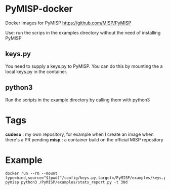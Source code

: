 # PyMISP-docker
Docker images for PyMISP https://github.com/MISP/PyMISP

Use: run the scrips in the examples directory without the need of installing PyMISP

## keys.py
You need to supply a keys.py to PyMISP. You can do this by mounting the a local keys.py in the container.

## python3
Run the scripts in the example directory by calling them with python3

# Tags

**cudeso** : my own repository, for example when I create an image when there's a PR pending
**misp** : a container build on the official MISP repository

# Example

```
docker run --rm --mount type=bind,source="$(pwd)"/config/keys.py,target=/PyMISP/examples/keys.py pymisp python3 /PyMISP/examples/stats_report.py -t 30d
```

